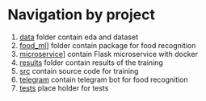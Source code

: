 # Navigation by project

1) [data](data) folder contain eda and dataset
1) [food_ml](food_ml)] folder contain package for food recognition
1) [microservice](microservice)] contain Flask microservice with docker
1) [results](results) folder contain results of the training
2) [src](src) contain source code for training
2) [telegram](telegram) contain telegram bot for food recognition
3) [tests](tests) place holder for tests